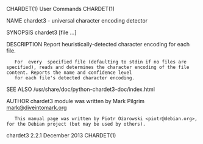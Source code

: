 CHARDET(1)                                                                            User Commands                                                                            CHARDET(1)

NAME
       chardet3 - universal character encoding detector

SYNOPSIS
       chardet3 [file ...]

DESCRIPTION
       Report heuristically-detected character encoding for each file.

       For  every  specified file (defaulting to stdin if no files are specified), reads and determines the character encoding of the file content. Reports the name and confidence level
       for each file's detected character encoding.

SEE ALSO
       /usr/share/doc/python-chardet3-doc/index.html

AUTHOR
       chardet3 module was written by Mark Pilgrim <mark@diveintomark.org>

       This manual page was written by Piotr Ożarowski <piotr@debian.org>, for the Debian project (but may be used by others).

chardet3 2.2.1                                                                        December 2013                                                                            CHARDET(1)
